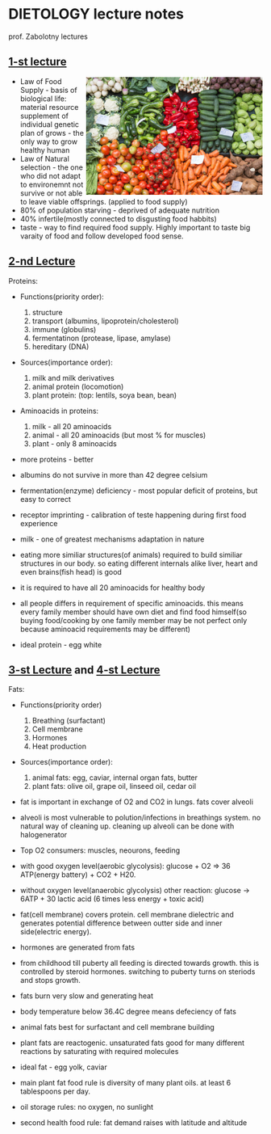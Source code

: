 DIETOLOGY lecture notes 
=======================

prof. Zabolotny lectures

[1-st lecture](https://www.youtube.com/watch?v=ks2CiWG2_Lc)
------------

<img src="deitology/veges.jpg" align="right" width="350px">

 * Law of Food Supply - basis of biological life: material resource supplement of individual genetic plan of grows - the only way to grow healthy human
 * Law of Natural selection - the one who did not adapt to environemnt not survive or not able to leave viable offsprings. (applied to food supply)
 * 80% of population starving - deprived of adequate nutrition
 * 40% infertile(mostly connected to disgusting food habbits)
 * taste - way to find required food supply. Highly important to taste big varaity of food and follow developed food sense.

[2-nd Lecture](https://www.youtube.com/watch?v=V-rGJ5exGos)
-----------------------------------------------------------

Proteins:
 * Functions(priority order): 
   1. structure
   2. transport (albumins, lipoprotein/cholesterol)
   3. immune (globulins)
   4. fermentatinon (protease, lipase, amylase)
   5. hereditary (DNA)
 * Sources(importance order):
   1. milk and milk derivatives
   2. animal protein (locomotion)
   3. plant protein: (top: lentils, soya bean, bean)
 * Aminoacids in proteins:
   1. milk - all 20 aminoacids
   2. animal - all 20 aminoacids (but most % for muscles)
   3. plant - only 8 aminoacids

 * more proteins - better
 * albumins do not survive in more than 42 degree celsium
 * fermentation(enzyme) deficiency - most popular deficit of proteins, but easy to correct
 * receptor imprinting - calibration of teste happening during first food experience
 * milk - one of greatest mechanisms adaptation in nature
 * eating more similiar structures(of animals) required to build similiar structures in our body. so eating different internals alike liver, heart and even brains(fish head) is good
 * it is required to have all 20 aminoacids for healthy body
 * all people differs in requirement of specific aminoacids. this means every family member should have own diet and find food himself(so buying food/cooking by one family member may be not perfect only because aminoacid requirements may be different)
 * ideal protein - egg white

[3-st Lecture](https://www.youtube.com/watch?v=OPo9U-PE6s4) and [4-st Lecture](https://www.youtube.com/watch?v=RQ2tJGHxHas)
---------------------------------------------------------------------------------------------------------------------------

Fats:
 * Functions(priority order)
   1. Breathing (surfactant)
   2. Cell membrane
   3. Hormones
   4. Heat production

 * Sources(importance order):
   1. animal fats: egg, caviar, internal organ fats, butter
   2. plant fats: olive oil, grape oil, linseed oil, cedar oil 

 * fat is important in exchange of O2 and CO2 in lungs. fats cover alveoli 
 * alveoli is most vulnerable to polution/infections in breathings system. no natural way of cleaning up. cleaning up alveoli can be done with halogenerator
 * Top O2 consumers: muscles, neourons, feeding
 * with good oxygen level(aerobic glycolysis): glucose + O2 => 36 ATP(energy battery) + CO2 + H20. 
 * without oxygen level(anaerobic glycolysis) other reaction: glucose -> 6ATP + 30 lactic acid (6 times less energy + toxic acid)
 * fat(cell membrane) covers protein. cell membrane dielectric and generates potential difference between outter side and inner side(electric energy).
 * hormones are generated from fats
 * from childhood till puberty all feeding is directed towards growth. this is controlled by steroid hormones. switching to puberty turns on steriods and stops growth.
 * fats burn very slow and generating heat
 * body temperature below 36.4C degree means defeciency of fats
 * animal fats best for surfactant and cell membrane building
 * plant fats are reactogenic. unsaturated fats good for many different reactions by saturating with required molecules 
 * ideal fat - egg yolk, caviar
 * main plant fat food rule is diversity of many plant oils. at least 6 tablespoons per day.
 * oil storage rules: no oxygen, no sunlight
 * second health food rule: fat demand raises with latitude and altitude
